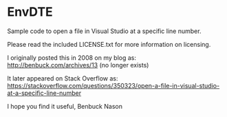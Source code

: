 # EnvDTE

Sample code to open a file in Visual Studio at a specific line number.

Please read the included LICENSE.txt for more information on licensing.

I originally posted this in 2008 on my blog as:
http://benbuck.com/archives/13 (no longer exists)

It later appeared on Stack Overflow as:
https://stackoverflow.com/questions/350323/open-a-file-in-visual-studio-at-a-specific-line-number

I hope you find it useful,
Benbuck Nason
